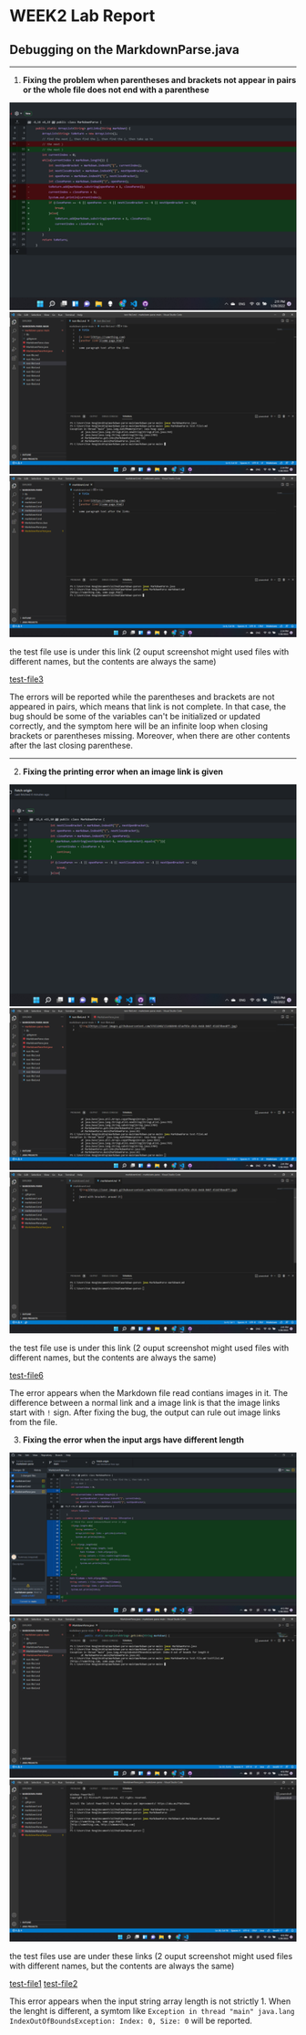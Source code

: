 # **WEEK2 Lab Report**

## Debugging on the MarkdownParse.java 
***
1. **Fixing the problem when parentheses and brackets not appear in pairs or the whole file does not end with a parenthese** 

![Image](Lab02P1.png)
![Image](bugfix1error.png)
![Image](bugfix1normal.png)

the test file use is under this link (2 ouput screenshot might used files with different names, but the contents are always the same)

[test-file3](https://ryanrongy.github.io/cse15l-lab-reports/test-file3.md)

The errors will be reported while the parentheses and brackets are not appeared in pairs, which means that link is not complete. 
In that case, the bug should be some of the variables can't be initialized or updated correctly, and the symptom here will be an infinite loop when closing brackets or parentheses missing. Moreover, when there are other contents after the last closing parenthese.

***


2. **Fixing the printing error when an image link is given**


![Image](Lab02P3.png)
![Image](bugfix3error.png)
![Image](bugfix3normal.png)

the test file use is under this link (2 ouput screenshot might used files with different names, but the contents are always the same)

[test-file6](https://ryanrongy.github.io/cse15l-lab-reports/test-file6.md)

The error appears when the Markdown file read contians images in it. The difference between a normal link and a image link is that the image links start with ```!``` sign. After fixing the bug, the output can rule out image links from the file. 

3. **Fixing the error when the input args have different length**

![Image](Lab02P2.png)
![Image](bugfix2error.png)
![Image](bugfix2normal.png)

the test files use are under these links (2 ouput screenshot might used files with different names, but the contents are always the same)

[test-file1](https://ryanrongy.github.io/cse15l-lab-reports/test-file.md) [test-file2](https://ryanrongy.github.io/cse15l-lab-reports/test-file2.md)

This error appears when the input string array length is not strictly 1. When the lenght is different, a symtom like ```Exception in thread "main" java.lang IndexOutOfBoundsException: Index: 0, Size: 0``` will be reported. 
